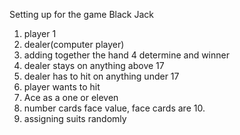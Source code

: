 Setting up for the game Black Jack

1. player 1
2. dealer(computer player)
3. adding together the hand
4 determine and winner
5. dealer stays on anything above 17
6. dealer has to hit on anything under 17
7. player wants to hit
8. Ace as a one or eleven
9. number cards face value, face cards are 10.
10. assigning suits randomly
